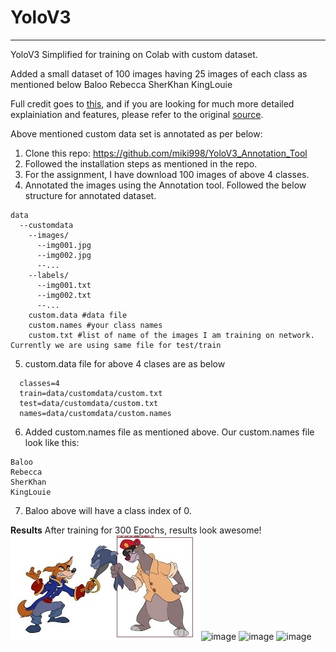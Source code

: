 # YoloV3
________
YoloV3 Simplified for training on Colab with custom dataset. 

Added a small dataset of 100 images having 25 images of each class as mentioned below
Baloo
Rebecca
SherKhan
KingLouie

Full credit goes to [this](https://github.com/ultralytics/yolov3), and if you are looking for much more detailed explainiation and features, please refer to the original [source](https://github.com/ultralytics/yolov3). 

Above mentioned custom data set is annotated as per below:
1. Clone this repo: https://github.com/miki998/YoloV3_Annotation_Tool
2. Followed the installation steps as mentioned in the repo. 
3. For the assignment, I have download 100 images of above 4 classes. 
4. Annotated the images using the Annotation tool. Followed the below structure for annotated dataset. 
```
data
  --customdata
    --images/
      --img001.jpg
      --img002.jpg
      --...
    --labels/
      --img001.txt
      --img002.txt
      --...
    custom.data #data file
    custom.names #your class names
    custom.txt #list of name of the images I am training on network. Currently we are using same file for test/train
```
5. custom.data file for above 4 clases are as below
```
  classes=4
  train=data/customdata/custom.txt
  test=data/customdata/custom.txt 
  names=data/customdata/custom.names
```
6. Added custom.names file as mentioned above. Our custom.names file look like this:
```
Baloo
Rebecca
SherKhan
KingLouie

```
7. Baloo above will have a class index of 0. 


**Results**
After training for 300 Epochs, results look awesome!
![image](output/baloo_donkarnage.jpg)
![image](https://github.com/HarishSingh1981/YoloV3_Custom/output/kingsLouie.jpg)
![image](https://github.com/HarishSingh1981/YoloV3_Custom/output/rebecca_04.jpg)
![image](https://github.com/HarishSingh1981/YoloV3_Custom/output/sherkhan_04.jpg)
